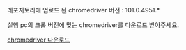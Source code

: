 레포지토리에 업로드 된 chromedriver 버전 : 101.0.4951.*

실행 pc의 크롬 버전에 맞는 chromedriver를 다운로드 받아주세요.

[chromedriver 다운로드](https://chromedriver.storage.googleapis.com/index.html)
